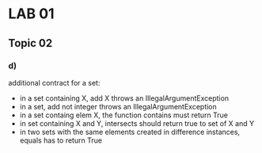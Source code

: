 # LAB 01

## Topic 02

### d)

additional contract for a set:
* in a set containing X, add X throws an IllegalArgumentException
* in a set, add not integer throws an IllegalArgumentException
* in a set containg elem X, the function contains must return True
* in set containing X and Y, intersects should return true to set of X and Y
* in two sets with the same elements created in difference instances, equals has to return True